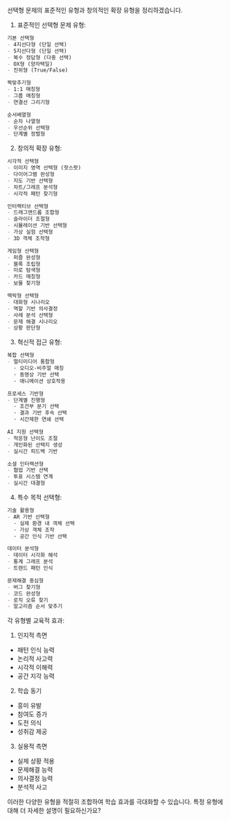 선택형 문제의 표준적인 유형과 창의적인 확장 유형을 정리하겠습니다.

1. 표준적인 선택형 문제 유형: 

```markdown
기본 선택형
- 4지선다형 (단일 선택)
- 5지선다형 (단일 선택)
- 복수 정답형 (다중 선택)
- OX형 (양자택일)
- 진위형 (True/False)

짝맞추기형
- 1:1 매칭형
- 그룹 매칭형
- 연결선 그리기형

순서배열형
- 순차 나열형
- 우선순위 선택형
- 단계별 정렬형
```

2. 창의적 확장 유형:

```markdown
시각적 선택형
- 이미지 영역 선택형 (핫스팟)
- 다이어그램 완성형
- 지도 기반 선택형
- 차트/그래프 분석형
- 시각적 패턴 찾기형

인터랙티브 선택형
- 드래그앤드롭 조합형
- 슬라이더 조절형
- 시뮬레이션 기반 선택형
- 가상 실험 선택형
- 3D 객체 조작형

게임형 선택형
- 퍼즐 완성형
- 블록 조립형
- 미로 탐색형
- 카드 매칭형
- 보물 찾기형

맥락형 선택형
- 대화형 시나리오
- 역할 기반 의사결정
- 사례 분석 선택형
- 문제 해결 시나리오
- 상황 판단형
```

3. 혁신적 접근 유형:

```markdown
복합 선택형
- 멀티미디어 통합형
  · 오디오-비주얼 매칭
  · 동영상 기반 선택
  · 애니메이션 상호작용

프로세스 기반형
- 단계별 진행형
  · 조건부 분기 선택
  · 결과 기반 후속 선택
  · 시간제한 연쇄 선택

AI 지원 선택형
- 적응형 난이도 조절
- 개인화된 선택지 생성
- 실시간 피드백 기반

소셜 인터랙션형
- 협업 기반 선택
- 투표 시스템 연계
- 실시간 대결형
```

4. 특수 목적 선택형:

```markdown
기술 활용형
- AR 기반 선택형
  · 실제 환경 내 객체 선택
  · 가상 객체 조작
  · 공간 인식 기반 선택

데이터 분석형
- 데이터 시각화 해석
- 통계 그래프 분석
- 트렌드 패턴 인식

문제해결 중심형
- 버그 찾기형
- 코드 완성형
- 로직 오류 찾기
- 알고리즘 순서 맞추기
```

각 유형별 교육적 효과:

1. 인지적 측면

- 패턴 인식 능력
- 논리적 사고력
- 시각적 이해력
- 공간 지각 능력

2. 학습 동기

- 흥미 유발
- 참여도 증가
- 도전 의식
- 성취감 제공

3. 실용적 측면

- 실제 상황 적용
- 문제해결 능력
- 의사결정 능력
- 분석적 사고

이러한 다양한 유형을 적절히 조합하여 학습 효과를 극대화할 수 있습니다. 특정 유형에 대해 더 자세한 설명이 필요하신가요?
